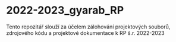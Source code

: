 # 2022-2023_gyarab_RP
Tento repozitář slouží za účelem zálohování projektových souborů, zdrojového kódu a projektové dokumentace k RP š.r. 2022-2023
